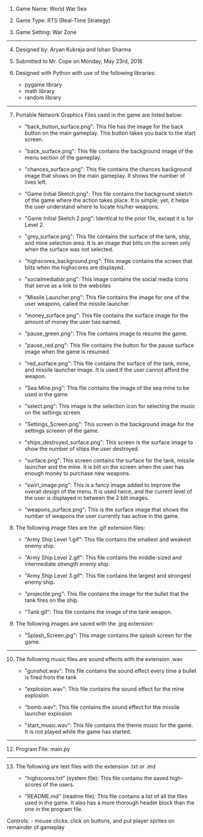 1. Game Name: World War Sea

2. Game Type: RTS (Real-Time Strategy)

3. Game Setting: War Zone

------------------------------------------------------------------------------------------------------------
4. Designed by: Aryan Kukreja and Ishan Sharma

5. Submitted to Mr. Cope on Monday, May 23rd, 2016

6. Designed with Python with use of the following libraries:
    - pygame library
    - math library
    - random library

------------------------------------------------------------------------------------------------------------

7. Portable Network Graphics Files used in the game are listed below:
    - "back_button_surface.png":
        This file has the image for the back button on the main gameplay. This button takes you back to the start
        screen.

    - "back_surface.png":
        This file contains the background image of the menu section of the gameplay.

    - "chances_surface.png":
        This file contains the chances background image that shows on the main gameplay. It shows the number of lives
        left.

    - "Game Initial Sketch.png":
        This file contains the background sketch of the game where the action takes place. It is simple; yet, it helps
        the user understand where to locate his/her weapons.

    - "Game Initial Sketch 2.png":
        Identical to the prior file, except it is for Level 2. 

    -  "grey_surface.png":
        This file contains the surface of the tank, ship, and mine selection area. It is an image that blits on the
        screen only when the surface was not selected.

    - "highscores_background.png":
        This image contains the screen that blits when the highscores are displayed.

    - "socialmediabar.png":
        This image contains the social media icons that serve as a link to the websites

    - "Missile Launcher.png":
        This file contains the image for one of the user weapons, called the missile launcher.

    - "money_surface.png":
        This file contains the surface image for the amount of money the user has earned.

    - "pause_green.png":
        This file contains image to resume the game.

    - "pause_red.png":
        This file contains the button for the pause surface image when the game is resumed.

    - "red_surface.png":
        This file contains the surface of the tank, mine, and missile launcher image. It is used if the user cannot
        afford the weapon.

    - "Sea Mine.png":
        This file contains the image of the sea mine to be used in the game

    - "select.png":
        This image is the selection icon for selecting the music on the settings screen

    - "Settings_Screen.png":
        This screen is the background image for the settings screeen of the game.

    - "ships_destroyed_surface.png":
        This screen is the surface image to show the number of ships the user destroyed.

    - "surface.png":
        This screen contains the surface for the tank, missile launcher and the mine. It is blit on the screen when the
        user has enough money to purchase new weapons.

    - "swirl_image.png":
        This is a fancy image added to improve the overall design of the menu. It is used twice, and the current level
        of the user is displayed in between the 2 blit images.

    - "weapons_surface.png":
        This is the surface image that shows the number of weapons the user currently has active in the game.

8. The following image files are the .gif extension files:
    - "Army Ship Level 1.gif":
        This file contains the smallest and weakest enemy ship.

    - "Army Ship Level 2.gif":
        This file contains the middle-sized and intermediate strength enemy ship.

    - "Army Ship Level 3.gif":
        This file contains the largest and strongest enemy ship.

    - "projectile.png":
        This file contains the image for the bullet that the tank fires on the ship.

    - "Tank.gif":
        This file contains the image of the tank weapon.

9. The following images are saved with the .jpg extension:
    - "Splash_Screen.jpg":
        This image contains the splash screen for the game.

------------------------------------------------------------------------------------------------------------

10. The following music files are sound effects with the extension .wav
    - "gunshot.wav":
        This file contains the sound effect every time a bullet is fired from the tank

    - "explosion.wav":
        This file contains the sound effect for the mine explosion

    - "bomb.wav":
        This file contains the sound effect for the missile launcher explosion
        
    - "start_music.wav":
        This file contains the theme music for the game. It is not played while the game has started.

------------------------------------------------------------------------------------------------------------

12. Program File: main.py

------------------------------------------------------------------------------------------------------------

13. The following are text files with the extension .txt or .md
    - "highscores.txt" (system file):
        This file contains the saved high-scores of the users.

    - "README.md" (readme file):
        This file contains a list of all the files used in the game. It also has a more thorough header block than the
        one in the program file.


Controls:
    - mouse clicks:
        click on buttons, and put player sprites on remainder of gameplay
